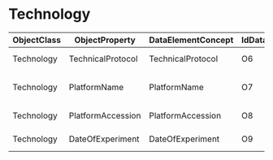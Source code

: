 # Technology

| ObjectClass | ObjectProperty | DataElementConcept | IdDataElementConcept | ConceptualDomain | DataElementConceptDefFR | DataElementConceptDefEN |
| ----------- | -------------- | ------------------ | -------------------- | ---------------- | ----------------------- | ----------------------- |
| Technology | TechnicalProtocol | TechnicalProtocol | O6 |  |  | Protocol used for the experiment |
| Technology | PlatformName | PlatformName | O7 |  |  | Technological platform name (provider followed by the platform name) |
| Technology | PlatformAccession | PlatformAccession | O8 |  |  | GEO Identifier of the platform |
| Technology | DateOfExperiment | DateOfExperiment | O9 |  |  | Date when the experiment was performed |
